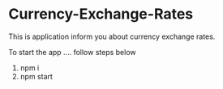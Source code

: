 # Currency-Exchange-Rates
This is application inform you about currency exchange rates.


To start the app .... follow steps below
1. npm i 
2. npm start

